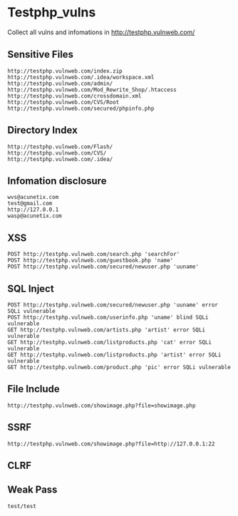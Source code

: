 # Testphp_vulns
Collect all vulns and infomations in http://testphp.vulnweb.com/

## Sensitive Files

    http://testphp.vulnweb.com/index.zip
    http://testphp.vulnweb.com/.idea/workspace.xml
    http://testphp.vulnweb.com/admin/
    http://testphp.vulnweb.com/Mod_Rewrite_Shop/.htaccess
    http://testphp.vulnweb.com/crossdomain.xml
    http://testphp.vulnweb.com/CVS/Root
    http://testphp.vulnweb.com/secured/phpinfo.php
    

## Directory Index

    http://testphp.vulnweb.com/Flash/
    http://testphp.vulnweb.com/CVS/
    http://testphp.vulnweb.com/.idea/
  
## Infomation disclosure
  
    wvs@acunetix.com
    test@gmail.com
    http://127.0.0.1
    wasp@acunetix.com
  
## XSS
  
    POST http://testphp.vulnweb.com/search.php 'searchFor'
    POST http://testphp.vulnweb.com/guestbook.php 'name'
    POST http://testphp.vulnweb.com/secured/newuser.php 'uuname'
   
  
## SQL Inject

    POST http://testphp.vulnweb.com/secured/newuser.php 'uuname' error SQLi vulnerable
    POST http://testphp.vulnweb.com/userinfo.php 'uname' blind SQLi vulnerable
    GET http://testphp.vulnweb.com/artists.php 'artist' error SQLi vulnerable
    GET http://testphp.vulnweb.com/listproducts.php 'cat' error SQLi vulnerable
    GET http://testphp.vulnweb.com/listproducts.php 'artist' error SQLi vulnerable
    GET http://testphp.vulnweb.com/product.php 'pic' error SQLi vulnerable
    
  
## File Include

    http://testphp.vulnweb.com/showimage.php?file=showimage.php
    
## SSRF

    http://testphp.vulnweb.com/showimage.php?file=http://127.0.0.1:22

## CLRF

## Weak Pass

    test/test
